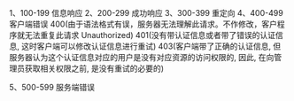 1、100-199 信息响应
2、200-299 成功响应
3、300-399 重定向
4、400-499 客户端错误
400(由于语法格式有误，服务器无法理解此请求。不作修改，客户程序就无法重复此请求 Unauthorized)
401(没有带认证信息或者带了错误的认证信息, 这时客户端可以修改认证信息进行重试)
403(客户端带了正确的认证信息, 但服务器认为这个认证信息对应的用户是没有对应资源的访问权限的, 因此, 在向管理员获取相关权限之前, 是没有重试的必要的)

5、500-599 服务端错误